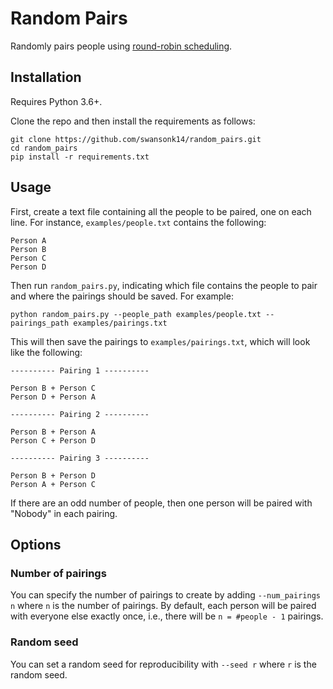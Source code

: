 # Random Pairs

Randomly pairs people using [round-robin scheduling](https://en.wikipedia.org/wiki/Round-robin_tournament#Scheduling_algorithm).

## Installation

Requires Python 3.6+.

Clone the repo and then install the requirements as follows:

```
git clone https://github.com/swansonk14/random_pairs.git
cd random_pairs
pip install -r requirements.txt
```

## Usage

First, create a text file containing all the people to be paired, one on each line. For instance, `examples/people.txt` contains the following:

```
Person A
Person B
Person C
Person D
```

Then run `random_pairs.py`, indicating which file contains the people to pair and where the pairings should be saved. For example:

```
python random_pairs.py --people_path examples/people.txt --pairings_path examples/pairings.txt
```

This will then save the pairings to `examples/pairings.txt`, which will look like the following:

```
---------- Pairing 1 ----------

Person B + Person C
Person D + Person A

---------- Pairing 2 ----------

Person B + Person A
Person C + Person D

---------- Pairing 3 ----------

Person B + Person D
Person A + Person C
```

If there are an odd number of people, then one person will be paired with "Nobody" in each pairing.

## Options

### Number of pairings

You can specify the number of pairings to create by adding `--num_pairings n` where `n` is the number of pairings. By default, each person will be paired with everyone else exactly once, i.e., there will be `n = #people - 1` pairings.

### Random seed

You can set a random seed for reproducibility with `--seed r` where `r` is the random seed.
